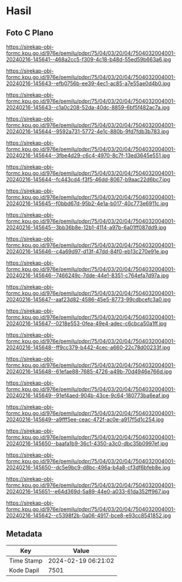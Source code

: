 # Hasil

## Foto C Plano

https://sirekap-obj-formc.kpu.go.id/976e/pemilu/pdpr/75/04/03/20/04/7504032004001-20240216-145641--468a2cc5-f309-4c18-b48d-55ed59b663a6.jpg

https://sirekap-obj-formc.kpu.go.id/976e/pemilu/pdpr/75/04/03/20/04/7504032004001-20240216-145643--efb0756b-ee39-4ec1-ac85-a7e55ae0d4b0.jpg

https://sirekap-obj-formc.kpu.go.id/976e/pemilu/pdpr/75/04/03/20/04/7504032004001-20240216-145643--c1a0c208-52da-40dc-8859-6bf5f482ac7a.jpg

https://sirekap-obj-formc.kpu.go.id/976e/pemilu/pdpr/75/04/03/20/04/7504032004001-20240216-145644--9592a731-5772-4e1c-880b-9fd7fdb3b783.jpg

https://sirekap-obj-formc.kpu.go.id/976e/pemilu/pdpr/75/04/03/20/04/7504032004001-20240216-145644--3fbe4d29-c6c4-4970-8c7f-13ed3645e551.jpg

https://sirekap-obj-formc.kpu.go.id/976e/pemilu/pdpr/75/04/03/20/04/7504032004001-20240216-145644--fc443cd4-f3f5-46dd-8067-b9aac22d6bc7.jpg

https://sirekap-obj-formc.kpu.go.id/976e/pemilu/pdpr/75/04/03/20/04/7504032004001-20240216-145645--f0bbd67d-95b2-4e1a-b017-40c773e6911c.jpg

https://sirekap-obj-formc.kpu.go.id/976e/pemilu/pdpr/75/04/03/20/04/7504032004001-20240216-145645--3bb36b8e-12b1-4114-a97b-6a01ff087dd9.jpg

https://sirekap-obj-formc.kpu.go.id/976e/pemilu/pdpr/75/04/03/20/04/7504032004001-20240216-145646--c4a69d97-d13f-47dd-84f0-eb13c270e91e.jpg

https://sirekap-obj-formc.kpu.go.id/976e/pemilu/pdpr/75/04/03/20/04/7504032004001-20240216-145646--7466249c-7dde-44e1-8351-c764efa7d97a.jpg

https://sirekap-obj-formc.kpu.go.id/976e/pemilu/pdpr/75/04/03/20/04/7504032004001-20240216-145647--aaf23d82-4586-45e5-8773-99cdbcefc3a0.jpg

https://sirekap-obj-formc.kpu.go.id/976e/pemilu/pdpr/75/04/03/20/04/7504032004001-20240216-145647--0218e553-0fea-49e4-adec-c6cbca50a1ff.jpg

https://sirekap-obj-formc.kpu.go.id/976e/pemilu/pdpr/75/04/03/20/04/7504032004001-20240216-145648--ff9cc379-b442-4cec-a660-22c78d00233f.jpg

https://sirekap-obj-formc.kpu.go.id/976e/pemilu/pdpr/75/04/03/20/04/7504032004001-20240216-145648--61efae88-7685-4726-a49b-70d4946e766d.jpg

https://sirekap-obj-formc.kpu.go.id/976e/pemilu/pdpr/75/04/03/20/04/7504032004001-20240216-145649--91ef4aed-904b-43ce-9c64-180773ba6eaf.jpg

https://sirekap-obj-formc.kpu.go.id/976e/pemilu/pdpr/75/04/03/20/04/7504032004001-20240216-145649--a9fff5ee-ceac-472f-ac0e-a917f5d1c254.jpg

https://sirekap-obj-formc.kpu.go.id/976e/pemilu/pdpr/75/04/03/20/04/7504032004001-20240216-145650--baafa1b9-36c1-4350-a3c0-dbc35b0997ef.jpg

https://sirekap-obj-formc.kpu.go.id/976e/pemilu/pdpr/75/04/03/20/04/7504032004001-20240216-145650--dc5e9bc9-d8bc-496a-b4a8-cf3df6bfeb8e.jpg

https://sirekap-obj-formc.kpu.go.id/976e/pemilu/pdpr/75/04/03/20/04/7504032004001-20240216-145651--e64d369d-5a89-44e0-a033-61da352ff967.jpg

https://sirekap-obj-formc.kpu.go.id/976e/pemilu/pdpr/75/04/03/20/04/7504032004001-20240216-145642--c5398f2b-0a06-4917-bce8-e93cc8541852.jpg


## Metadata

| Key        | Value               |
| ---------- | ------------------- |
| Time Stamp | 2024-02-19 06:21:02 |
| Kode Dapil | 7501                |



